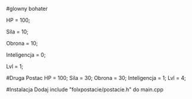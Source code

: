 #glowny bohater

HP = 100;

Sila = 10;

Obrona = 10;

Inteligencja = 0;

Lvl = 1;

#Druga Postac
HP = 100;
Sila = 30;
Obrona = 30;
Inteligencja = 1;
Lvl = 4;

#Instalacja
Dodaj include "folxpostacie/postacie.h" do main.cpp
